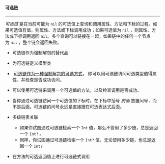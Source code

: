 #### 可选链

---

*可选链* 是在当前可能为 `nil` 的可选值上查询和调用属性、方法和下标的过程。如果可选值有值，则属性、方法或下标调用成功；如果可选值为 `nil` ，则属性、方法或下标调用返回 `nil`。多个查询可以链接在一起，如果链中的任何一个节点为 `nil` ，整个链会返回失败。

- 可选链作为强制解包的替代品

- 为可选链定义模型类

-  [可选链作为一种强制解包的可选方式](https://docs.swift.org/swift-book/LanguageGuide/OptionalChaining.html#ID246)， 你可以用可选链访问可选类型值得属性，并检查是否成功访问。

- 可以使用可选链来调用一个可选值的方法，以及检查调用是否成功。

- 当你通过可选链访问一个可选值的下标时，在下标中括号 *前面* 放置问号，而不是后面。可选链的问号永远是直接跟在可选表达式后面。

- 多级链表关联

  - 如果你试图通过可选链检索一个 `Int` 值，那么不管用了多少链，总是返回一个 `Int?` 。
  - 同样，你试图通过可选链检索一个 `Int?` 值，无论使用多少链，也总是返回一个 `Int?` 

- 在方法的可选返回值上进行可选链式调用

  ​